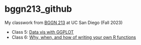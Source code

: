 # bggn213_github

My classwork from [BGGN 213](https://bioboot.github.io/bggn213_F23/) at UC San Diego (Fall 2023)

- Class 5: [Data vis with GGPLOT](https://github.com/a6quach/bggn213_github/blob/main/class5/Class5.md)
- Class 6: [Why, when, and how of writing your own R functions](https://github.com/a6quach/bggn213_github/blob/main/Class%206/Class%206.pdf)

